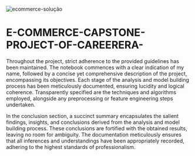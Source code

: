 ![ecommerce-solução](https://github.com/HOSHANGI/E-COMMERCE-CAPSTONE-PROJECT-OF-CAREERERA-/assets/118753140/bb706747-d19e-4ee0-9270-862fa73704eb)
# E-COMMERCE-CAPSTONE-PROJECT-OF-CAREERERA-

Throughout the project, strict adherence to the provided guidelines has been maintained. The notebook commences with a clear indication of my name, followed by a concise yet comprehensive description of the project, encompassing its objectives. Each stage of the analysis and model building process has been meticulously documented, ensuring lucidity and logical coherence. Transparently specified are the techniques and algorithms employed, alongside any preprocessing or feature engineering steps undertaken.

In the conclusion section, a succinct summary encapsulates the salient findings, insights, and conclusions derived from the analysis and model building process. These conclusions are fortified with the obtained results, leaving no room for ambiguity. The documentation meticulously ensures that all inferences and understandings have been appropriately recorded, adhering to the highest standards of professionalism.
